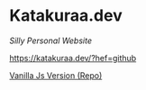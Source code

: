 # Katakuraa.dev

*Silly Personal Website*

https://katakuraa.dev/?hef=github

[Vanilla Js Version (Repo)](https://github.com/dkvilo/astronaut-in-space)


